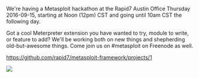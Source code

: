 We're having a Metasploit hackathon at the Rapid7 Austin Office Thursday 2016-09-15, starting at Noon (12pm) CST and going until 10am CST the following day.

Got a cool Meterpreter extension you have wanted to try, module to write, or feature to add? We'll be working both on new things and shepherding old-but-awesome things. Come join us on #metasploit on Freenode as well.

https://github.com/rapid7/metasploit-framework/projects/1

![](https://pbs.twimg.com/profile_images/580131056629735424/2ENTk2K2.png)